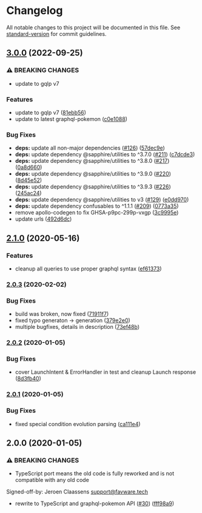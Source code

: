 # Changelog

All notable changes to this project will be documented in this file. See [standard-version](https://github.com/conventional-changelog/standard-version) for commit guidelines.

## [3.0.0](https://github.com/favware/dexa/compare/v2.1.0...v3.0.0) (2022-09-25)

### ⚠ BREAKING CHANGES

- update to gqlp v7

### Features

- update to gqlp v7 ([81ebb56](https://github.com/favware/dexa/commit/81ebb56e611afe8f1ad275233df85d38770886b6))
- update to latest graphql-pokemon ([c0e1088](https://github.com/favware/dexa/commit/c0e10884bc8f1e6e48f2e6a63b66e7930b948362))

### Bug Fixes

- **deps:** update all non-major dependencies ([#126](https://github.com/favware/dexa/issues/126)) ([57dec9e](https://github.com/favware/dexa/commit/57dec9ef9560eacfa43f5fdfc1d4629c560e8040))
- **deps:** update dependency @sapphire/utilities to ^3.7.0 ([#211](https://github.com/favware/dexa/issues/211)) ([c7dcde3](https://github.com/favware/dexa/commit/c7dcde3c3e343c25c5f67d44e6131e3b6090af5b))
- **deps:** update dependency @sapphire/utilities to ^3.8.0 ([#217](https://github.com/favware/dexa/issues/217)) ([0a8d660](https://github.com/favware/dexa/commit/0a8d66078d148e19cfb5486ae5e4637bb30df5db))
- **deps:** update dependency @sapphire/utilities to ^3.9.0 ([#220](https://github.com/favware/dexa/issues/220)) ([8d45e52](https://github.com/favware/dexa/commit/8d45e52202f404cc226406f609438e7898fd7296))
- **deps:** update dependency @sapphire/utilities to ^3.9.3 ([#226](https://github.com/favware/dexa/issues/226)) ([245ac24](https://github.com/favware/dexa/commit/245ac247cdd14e1c84cac13e1fe1a80157eb9444))
- **deps:** update dependency @sapphire/utilities to v3 ([#129](https://github.com/favware/dexa/issues/129)) ([e0dd970](https://github.com/favware/dexa/commit/e0dd970fa05656f28a2c5d49f258b3c5692d56d1))
- **deps:** update dependency confusables to ^1.1.1 ([#209](https://github.com/favware/dexa/issues/209)) ([0773a35](https://github.com/favware/dexa/commit/0773a35ade1c41337c5a1f93aab7e8ebc8859f0d))
- remove apollo-codegen to fix GHSA-p9pc-299p-vxgp ([3c9995e](https://github.com/favware/dexa/commit/3c9995e7426775663bd9e9118d9ec24af8d87f6e))
- update urls ([492d6dc](https://github.com/favware/dexa/commit/492d6dcec0269e3d4364ffc4a5409329a560b135))

## [2.1.0](https://github.com/favware/dexa/compare/v2.0.3...v2.1.0) (2020-05-16)

### Features

- cleanup all queries to use proper graphql syntax ([ef61373](https://github.com/favware/dexa/commit/ef6137330b1b4cde5c9a7c98c80d102671aaab03))

### [2.0.3](https://github.com/favware/dexa/compare/v2.0.2...v2.0.3) (2020-02-02)

### Bug Fixes

- build was broken, now fixed ([71911f7](https://github.com/favware/dexa/commit/71911f7e2134d75af5b4d90e65c3ab48ba544d10))
- fixed typo generaton -> generation ([379e2e0](https://github.com/favware/dexa/commit/379e2e05876f2dfa613c4317853495eb26fa0186))
- multiple bugfixes, details in description ([73ef48b](https://github.com/favware/dexa/commit/73ef48bccfb5751d7b67d59c221ee4150c8719bc))

### [2.0.2](https://github.com/favware/dexa/compare/v2.0.1...v2.0.2) (2020-01-05)

### Bug Fixes

- cover LaunchIntent & ErrorHandler in test and cleanup Launch response ([8d3fb40](https://github.com/favware/dexa/commit/8d3fb40955ac1d4cbb1128869902796260946f9a))

### [2.0.1](https://github.com/favware/dexa/compare/v2.0.0...v2.0.1) (2020-01-05)

### Bug Fixes

- fixed special condition evolution parsing ([ca111e4](https://github.com/favware/dexa/commit/ca111e4e6ccc66cf26fc12d592aa33e158ae8263))

## 2.0.0 (2020-01-05)

### ⚠ BREAKING CHANGES

- TypeScript port means the old code is fully reworked and is not compatible with any old code

Signed-off-by: Jeroen Claassens <support@favware.tech>

- rewrite to TypeScript and graphql-pokemon API ([#30](https://github.com/favware/dexa/issues/30)) ([fff98a9](https://github.com/favware/dexa/commit/fff98a9478b2da2d4d624225fa538719bb137a0c))
